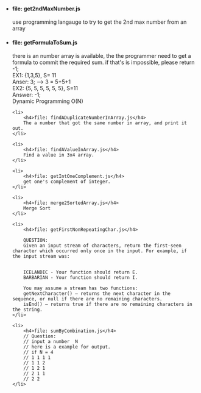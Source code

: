 <ul>
	<li><h4>file: get2ndMaxNumber.js</h4>
		use programming langauge to try to get the 2nd max number from an array
	</li>
	<li><h4>file: getFormulaToSum.js</h4>
		there is an number array is available, the the programmer need to get a formula to commit the required sum. if that's is impossible, please return -1;
		<br>EX1: {1,3,5}, S= 11
		<br>Anser: 3; --> 3 =  5+5+1
		<br>EX2: {5, 5, 5, 5, 5, 5}, S=11
		<br>Answer: -1;
		<br>Dynamic Programming O(N)
	</li>

	<li>
		<h4>file: findADuplicateNumberInArray.js</h4>
		The a number that got the same number in array, and print it out.
	</li>

	<li>
		<h4>file: findAValueInArray.js</h4>
		Find a value in 3x4 array.
	</li>

	<li>
		<h4>file: getIntOneComplement.js</h4>
		get one's complement of integer.
	</li>

	<li>
		<h4>file: merge2SortedArray.js</h4>
		Merge Sort
	</li>

	<li>
		<h4>file: getFirstNonRepeatingChar.js</h4>

		QUESTION:
     	Given an input stream of characters, return the first-seen character which occurred only once in the input. For example, if the input stream was:


     	ICELANDIC - Your function should return E.
     	BARBARIAN - Your function should return I.

     	You may assume a stream has two functions:
     	getNextCharacter() – returns the next character in the sequence, or null if there are no remaining characters.
     	isEnd() – returns true if there are no remaining characters in the string.
	</li>

	<li>
		<h4>file: sumByCombination.js</h4>
		// Question:
		// input a number  N
		// here is a example for output.
		// if N = 4
		// 1 1 1 1
		// 1 1 2
		// 1 2 1
		// 2 1 1
		// 2 2
	</li>

</ul>
